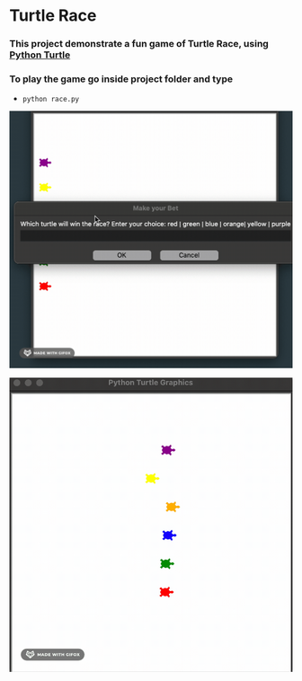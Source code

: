# Turtle Race

### This project demonstrate a fun game of Turtle Race, using [Python Turtle](https://docs.python.org/3/library/turtle.html#)

### To play the game go inside project folder and type
* `python race.py`

![](race.gif)

![](race1.gif)






